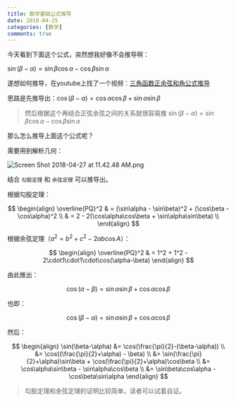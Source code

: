 ```yaml
---
title: 数学基础公式推导
date: 2018-04-25
categories: [数学]
comments: true
---
```


今天看到下面这个公式，突然想我好像不会推导啊：

$\sin(\beta-\alpha) = \sin\beta\cos\alpha - \cos\beta\sin\alpha$

遂想如何推导，在youtube上找了一个视频：[三角函数正余弦和角公式推导](https://www.youtube.com/watch?v=uX6hxwW5BYM)

思路是先推导出：$\cos(\beta-\alpha) = \cos\alpha\cos\beta + \sin\alpha\sin\beta$

>然后根据这个再结合正弦余弦之间的关系就很容易推 $\sin(\beta-\alpha) = \sin\beta\cos\alpha - \cos\beta\sin\alpha$

那么怎么推导上面这个公式呢？

需要用到解析几何：

![Screen Shot 2018-04-27 at 11.42.48 AM.png](https://i.loli.net/2018/04/27/5ae29c4bf121f.png)

结合 `勾股定理` 和 `余弦定理` 可以推导出。

根据勾股定理：

$$
\begin{align}
\overline{PQ}^2
& = (\sin\alpha - \sin\beta)^2 + (\cos\beta - \cos\alpha)^2 \\
& = 2 - 2(\cos\alpha\cos\beta + \sin\alpha\sin\beta) \\
\end{align}
$$

根据余弦定理（$a^2 = b^2 + c^2 -2ab\cos A$）：

$$
\begin{align}
\overline{PQ}^2
& = 1^2 + 1^2 - 2\cdot1\cdot1\cdot\cos(\alpha-\beta)
\end{align}
$$

由此推出：

$$
\cos(\alpha-\beta) = \sin\alpha\sin\beta+\cos\alpha\cos\beta
$$

也即：

$$
\cos(\beta-\alpha) = \sin\alpha\sin\beta+\cos\alpha\cos\beta
$$

然后：

$$
\begin{align}
\sin(\beta-\alpha)
&= \cos(\frac{\pi}{2}-(\beta-\alpha)) \\
&= \cos((\frac{\pi}{2}+\alpha) - \beta) \\
&= \sin(\frac{\pi}{2}+\alpha)\sin\beta + \cos(\frac{\pi}{2}+\alpha)\cos\beta \\
&= \cos\alpha\sin\beta - \sin\alpha\cos\beta \\
&= \sin\beta\cos\alpha - \cos\beta\sin\alpha
\end{align}
$$

>勾股定理和余弦定理的证明比较简单，读者可以试着自证。
